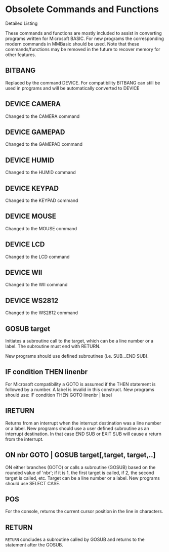 # Obsolete Commands and Functions

Detailed Listing

These commands and functions are mostly included to assist in converting programs written for Microsoft
BASIC. For new programs the corresponding modern commands in MMBasic should be used.
Note that these commands/functions may be removed in the future to recover memory for other features.

## BITBANG

Replaced by the command DEVICE. For compatibility BITBANG can still be
used in programs and will be automatically converted to DEVICE

## DEVICE CAMERA

Changed to the CAMERA command

## DEVICE GAMEPAD

Changed to the GAMEPAD command

## DEVICE HUMID

Changed to the HUMID command

## DEVICE KEYPAD

Changed to the KEYPAD command

## DEVICE MOUSE

Changed to the MOUSE command

## DEVICE LCD

Changed to the LCD command

## DEVICE WII

Changed to the WII command

## DEVICE WS2812

Changed to the WS2812 command

## GOSUB target

Initiates a subroutine call to the target, which can be a line number or a label.
The subroutine must end with RETURN.

New programs should use defined subroutines (i.e. SUB…END SUB).

## IF condition THEN linenbr

For Microsoft compatibility a GOTO is assumed if the THEN statement is
followed by a number. A label is invalid in this construct.
New programs should use: IF condition THEN GOTO linenbr | label

## IRETURN

Returns from an interrupt when the interrupt destination was a line number or a
label.
New programs should use a user defined subroutine as an interrupt destination.
In that case END SUB or EXIT SUB will cause a return from the interrupt.

## ON nbr GOTO | GOSUB target[,target, target,..]

ON either branches (GOTO) or calls a subroutine (GOSUB) based on the
rounded value of 'nbr'; if it is 1, the first target is called, if 2, the second target
is called, etc. Target can be a line number or a label.
New programs should use SELECT CASE.

## POS

For the console, returns the current cursor position in the line in characters.

## RETURN

`RETURN` concludes a subroutine called by GOSUB and returns to the
statement after the GOSUB.
